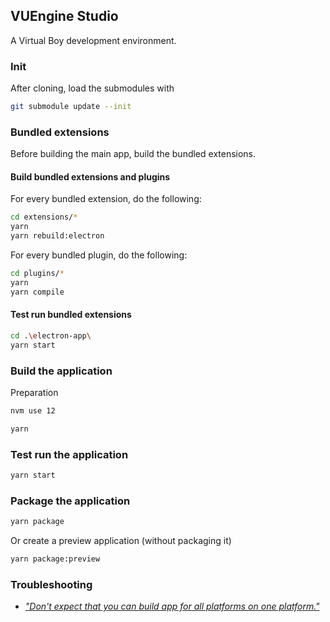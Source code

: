 ## VUEngine Studio

A Virtual Boy development environment.

### Init

After cloning, load the submodules with

```sh
git submodule update --init
```

### Bundled extensions

Before building the main app, build the bundled extensions.

#### Build bundled extensions and plugins

For every bundled extension, do the following:

```sh
cd extensions/*
yarn
yarn rebuild:electron
```

For every bundled plugin, do the following:

```sh
cd plugins/*
yarn
yarn compile
```

#### Test run bundled extensions

```sh
cd .\electron-app\
yarn start
```

### Build the application

Preparation

```sh
nvm use 12
```

```sh
yarn
```

### Test run the application

```sh
yarn start
```

### Package the application

```sh
yarn package
```

Or create a preview application (without packaging it)

```sh
yarn package:preview
```

### Troubleshooting

- [_"Don't expect that you can build app for all platforms on one platform."_](https://www.electron.build/multi-platform-build)
